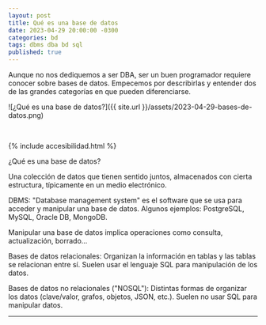 ```yaml
---
layout: post
title: Qué es una base de datos
date: 2023-04-29 20:00:00 -0300
categories: bd
tags: dbms dba bd sql
published: true
---
```


Aunque no nos dediquemos a ser DBA, ser un buen programador requiere conocer sobre bases de datos. Empecemos por describirlas y entender dos de las grandes categorías en que pueden diferenciarse.


![¿Qué es una base de datos?]({{ site.url }}/assets/2023-04-29-bases-de-datos.png)


&nbsp;

{% include accesibilidad.html %}

¿Qué es una base de datos?

Una colección de datos que tienen sentido juntos, almacenados con cierta estructura, típicamente en un medio electrónico.

DBMS: "Database management system" es el software que se usa para acceder y manipular una base de datos. Algunos ejemplos: PostgreSQL, MySQL, Oracle DB, MongoDB.

Manipular una base de datos implica operaciones como consulta, actualización, borrado…

Bases de datos relacionales: Organizan la información en tablas y las tablas se relacionan entre sí. Suelen usar el lenguaje SQL para manipulación de los datos.

Bases de datos no relacionales ("NOSQL"): Distintas formas de organizar los datos (clave/valor, grafos, objetos, JSON, etc.). Suelen no usar SQL para manipular datos.

</div></details>



<hr />
